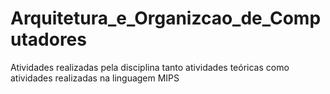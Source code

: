 # Arquitetura_e_Organizcao_de_Computadores
Atividades realizadas pela disciplina tanto atividades teóricas como atividades realizadas na linguagem MIPS 
